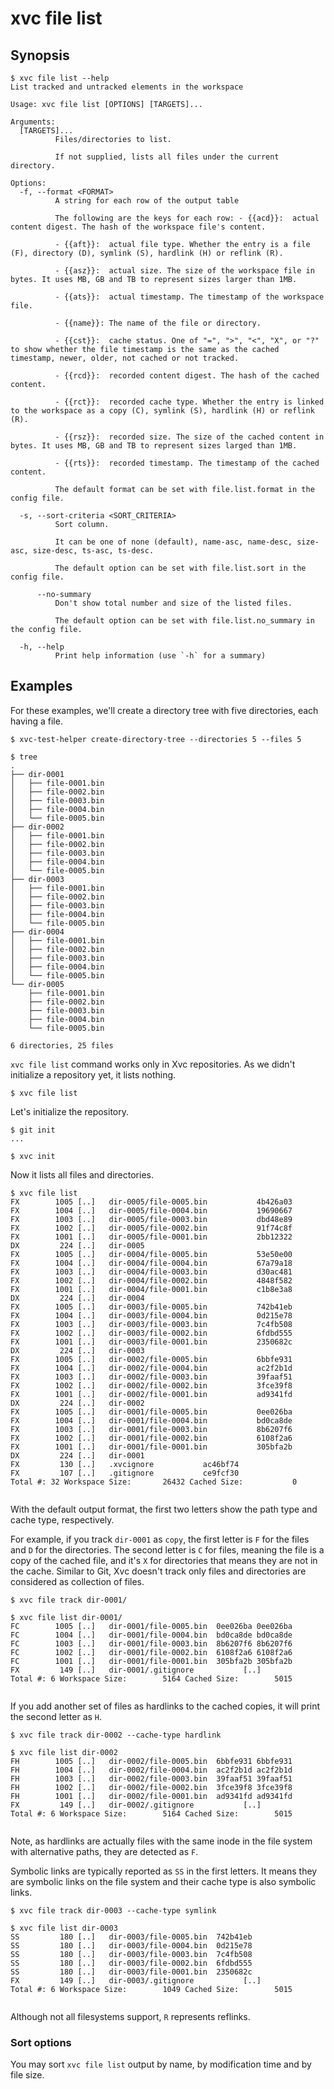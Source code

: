 # xvc file list


## Synopsis 

```console
$ xvc file list --help
List tracked and untracked elements in the workspace

Usage: xvc file list [OPTIONS] [TARGETS]...

Arguments:
  [TARGETS]...
          Files/directories to list.
          
          If not supplied, lists all files under the current directory.

Options:
  -f, --format <FORMAT>
          A string for each row of the output table
          
          The following are the keys for each row: - {{acd}}:  actual content digest. The hash of the workspace file's content.
          
          - {{aft}}:  actual file type. Whether the entry is a file (F), directory (D), symlink (S), hardlink (H) or reflink (R).
          
          - {{asz}}:  actual size. The size of the workspace file in bytes. It uses MB, GB and TB to represent sizes larger than 1MB.
          
          - {{ats}}:  actual timestamp. The timestamp of the workspace file.
          
          - {{name}}: The name of the file or directory.
          
          - {{cst}}:  cache status. One of "=", ">", "<", "X", or "?" to show whether the file timestamp is the same as the cached timestamp, newer, older, not cached or not tracked.
          
          - {{rcd}}:  recorded content digest. The hash of the cached content.
          
          - {{rct}}:  recorded cache type. Whether the entry is linked to the workspace as a copy (C), symlink (S), hardlink (H) or reflink (R).
          
          - {{rsz}}:  recorded size. The size of the cached content in bytes. It uses MB, GB and TB to represent sizes larged than 1MB.
          
          - {{rts}}:  recorded timestamp. The timestamp of the cached content.
          
          The default format can be set with file.list.format in the config file.

  -s, --sort-criteria <SORT_CRITERIA>
          Sort column.
          
          It can be one of none (default), name-asc, name-desc, size-asc, size-desc, ts-asc, ts-desc.
          
          The default option can be set with file.list.sort in the config file.

      --no-summary
          Don't show total number and size of the listed files.
          
          The default option can be set with file.list.no_summary in the config file.

  -h, --help
          Print help information (use `-h` for a summary)

```

## Examples

For these examples, we'll create a directory tree with five directories, each
having a file.

```console
$ xvc-test-helper create-directory-tree --directories 5 --files 5

$ tree
.
├── dir-0001
│   ├── file-0001.bin
│   ├── file-0002.bin
│   ├── file-0003.bin
│   ├── file-0004.bin
│   └── file-0005.bin
├── dir-0002
│   ├── file-0001.bin
│   ├── file-0002.bin
│   ├── file-0003.bin
│   ├── file-0004.bin
│   └── file-0005.bin
├── dir-0003
│   ├── file-0001.bin
│   ├── file-0002.bin
│   ├── file-0003.bin
│   ├── file-0004.bin
│   └── file-0005.bin
├── dir-0004
│   ├── file-0001.bin
│   ├── file-0002.bin
│   ├── file-0003.bin
│   ├── file-0004.bin
│   └── file-0005.bin
└── dir-0005
    ├── file-0001.bin
    ├── file-0002.bin
    ├── file-0003.bin
    ├── file-0004.bin
    └── file-0005.bin

6 directories, 25 files

```

`xvc file list` command works only in Xvc repositories. As we didn't initialize
a repository yet, it lists nothing.

```console
$ xvc file list 
```

Let's initialize the repository. 

```console
$ git init
...

$ xvc init

```

Now it lists all files and directories.

```console
$ xvc file list
FX        1005 [..]   dir-0005/file-0005.bin           4b426a03
FX        1004 [..]   dir-0005/file-0004.bin           19690667
FX        1003 [..]   dir-0005/file-0003.bin           dbd48e89
FX        1002 [..]   dir-0005/file-0002.bin           91f74c8f
FX        1001 [..]   dir-0005/file-0001.bin           2bb12322
DX         224 [..]   dir-0005                   
FX        1005 [..]   dir-0004/file-0005.bin           53e50e00
FX        1004 [..]   dir-0004/file-0004.bin           67a79a18
FX        1003 [..]   dir-0004/file-0003.bin           d30ac481
FX        1002 [..]   dir-0004/file-0002.bin           4848f582
FX        1001 [..]   dir-0004/file-0001.bin           c1b8e3a8
DX         224 [..]   dir-0004                   
FX        1005 [..]   dir-0003/file-0005.bin           742b41eb
FX        1004 [..]   dir-0003/file-0004.bin           0d215e78
FX        1003 [..]   dir-0003/file-0003.bin           7c4fb508
FX        1002 [..]   dir-0003/file-0002.bin           6fdbd555
FX        1001 [..]   dir-0003/file-0001.bin           2350682c
DX         224 [..]   dir-0003                   
FX        1005 [..]   dir-0002/file-0005.bin           6bbfe931
FX        1004 [..]   dir-0002/file-0004.bin           ac2f2b1d
FX        1003 [..]   dir-0002/file-0003.bin           39faaf51
FX        1002 [..]   dir-0002/file-0002.bin           3fce39f8
FX        1001 [..]   dir-0002/file-0001.bin           ad9341fd
DX         224 [..]   dir-0002                   
FX        1005 [..]   dir-0001/file-0005.bin           0ee026ba
FX        1004 [..]   dir-0001/file-0004.bin           bd0ca8de
FX        1003 [..]   dir-0001/file-0003.bin           8b6207f6
FX        1002 [..]   dir-0001/file-0002.bin           6108f2a6
FX        1001 [..]   dir-0001/file-0001.bin           305bfa2b
DX         224 [..]   dir-0001                   
FX         130 [..]   .xvcignore           ac46bf74
FX         107 [..]   .gitignore           ce9fcf30
Total #: 32 Workspace Size:       26432 Cached Size:           0


```

With the default output format, the first two letters show the path type and
cache type, respectively. 

For example, if you track `dir-0001` as `copy`, the first letter is `F` for the
files and `D` for the directories. The second letter is `C` for files, meaning
the file is a copy of the cached file, and it's `X` for directories that means
they are not in the cache. Similar to Git, Xvc doesn't track only files and
directories are considered as collection of files.

```console
$ xvc file track dir-0001/

$ xvc file list dir-0001/
FC        1005 [..]   dir-0001/file-0005.bin  0ee026ba 0ee026ba
FC        1004 [..]   dir-0001/file-0004.bin  bd0ca8de bd0ca8de
FC        1003 [..]   dir-0001/file-0003.bin  8b6207f6 8b6207f6
FC        1002 [..]   dir-0001/file-0002.bin  6108f2a6 6108f2a6
FC        1001 [..]   dir-0001/file-0001.bin  305bfa2b 305bfa2b
FX         149 [..]   dir-0001/.gitignore           [..]
Total #: 6 Workspace Size:        5164 Cached Size:        5015


```

If you add another set of files as hardlinks to the cached copies, it will
print the second letter as `H`.

```console
$ xvc file track dir-0002 --cache-type hardlink

$ xvc file list dir-0002
FH        1005 [..]   dir-0002/file-0005.bin  6bbfe931 6bbfe931
FH        1004 [..]   dir-0002/file-0004.bin  ac2f2b1d ac2f2b1d
FH        1003 [..]   dir-0002/file-0003.bin  39faaf51 39faaf51
FH        1002 [..]   dir-0002/file-0002.bin  3fce39f8 3fce39f8
FH        1001 [..]   dir-0002/file-0001.bin  ad9341fd ad9341fd
FX         149 [..]   dir-0002/.gitignore           [..]
Total #: 6 Workspace Size:        5164 Cached Size:        5015


```

Note, as hardlinks are actually files with the same inode in the file system
with alternative paths, they are detected as `F`. 

Symbolic links are typically reported as `SS` in the first letters. 
It means they are symbolic links on the file system and their cache type is also
symbolic links. 

```console
$ xvc file track dir-0003 --cache-type symlink

$ xvc file list dir-0003
SS         180 [..]   dir-0003/file-0005.bin  742b41eb         
SS         180 [..]   dir-0003/file-0004.bin  0d215e78         
SS         180 [..]   dir-0003/file-0003.bin  7c4fb508         
SS         180 [..]   dir-0003/file-0002.bin  6fdbd555         
SS         180 [..]   dir-0003/file-0001.bin  2350682c         
FX         149 [..]   dir-0003/.gitignore           [..]
Total #: 6 Workspace Size:        1049 Cached Size:        5015


```

Although not all filesystems support, `R` represents reflinks. 

### Sort options

You may sort `xvc file list` output by name, by modification time and by file
size. 
